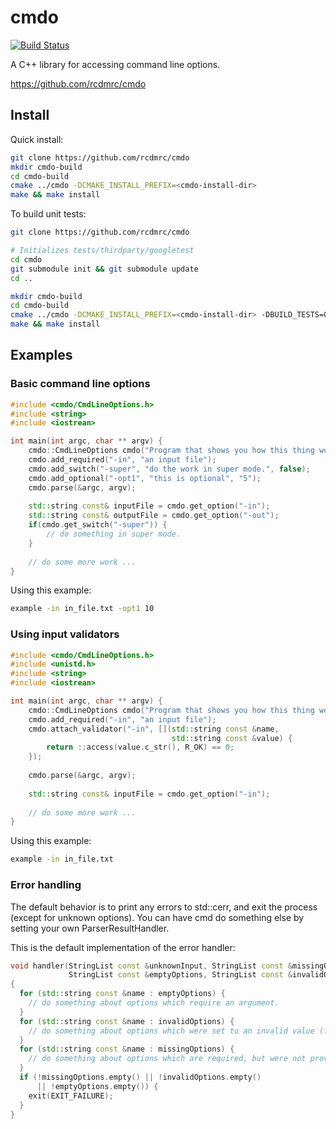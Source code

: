 # cmdo

[![Build Status](https://travis-ci.org/rcdmrc/cmdo.svg?branch=master)](https://travis-ci.org/rcdmrc/cmdo)

A C++ library for accessing command line options.

https://github.com/rcdmrc/cmdo

## Install

Quick install:

```bash
git clone https://github.com/rcdmrc/cmdo
mkdir cmdo-build
cd cmdo-build
cmake ../cmdo -DCMAKE_INSTALL_PREFIX=<cmdo-install-dir>
make && make install
```

To build unit tests:

```bash
git clone https://github.com/rcdmrc/cmdo

# Initializes tests/thirdparty/googletest
cd cmdo
git submodule init && git submodule update
cd ..

mkdir cmdo-build
cd cmdo-build
cmake ../cmdo -DCMAKE_INSTALL_PREFIX=<cmdo-install-dir> -DBUILD_TESTS=ON
make && make install
```

## Examples

### Basic command line options

```c++
#include <cmdo/CmdLineOptions.h>
#include <string>
#include <iostrean>

int main(int argc, char ** argv) {
    cmdo::CmdLineOptions cmdo("Program that shows you how this thing works.");
    cmdo.add_required("-in", "an input file");
    cmdo.add_switch("-super", "do the work in super mode.", false);
    cmdo.add_optional("-opt1", "this is optional", "5");
    cmdo.parse(&argc, argv);
    
    std::string const& inputFile = cmdo.get_option("-in");    
    std::string const& outputFile = cmdo.get_option("-out");
    if(cmdo.get_switch("-super")) {
        // do something in super mode.
    }
    
    // do some more work ...
}
```
Using this example:

```bash
example -in in_file.txt -opt1 10
```

### Using input validators

```c++
#include <cmdo/CmdLineOptions.h>
#include <unistd.h>
#include <string>
#include <iostrean>

int main(int argc, char ** argv) {
    cmdo::CmdLineOptions cmdo("Program that shows you how this thing works.");
    cmdo.add_required("-in", "an input file");
    cmdo.attach_validator("-in", [](std::string const &name,
                                    std::string const &value) {
        return ::access(value.c_str(), R_OK) == 0;
    });
    
    cmdo.parse(&argc, argv);
    
    std::string const& inputFile = cmdo.get_option("-in");   
    
    // do some more work ...
}
```
Using this example:

```bash
example -in in_file.txt
```

### Error handling

The default behavior is to print any errors to std::cerr, and exit the process (except for unknown options). You can have cmd do something else by setting your own ParserResultHandler.

This is the default implementation of the error handler:
```c++
void handler(StringList const &unknownInput, StringList const &missingOptions,
             StringList const &emptyOptions, StringList const &invalidOptions)
{
  for (std::string const &name : emptyOptions) {
    // do something about options which require an argument.
  }
  for (std::string const &name : invalidOptions) {
    // do something about options which were set to an invalid value (failed one or more validators).
  }
  for (std::string const &name : missingOptions) {
    // do something about options which are required, but were not provided.
  }
  if (!missingOptions.empty() || !invalidOptions.empty() 
      || !emptyOptions.empty()) {
    exit(EXIT_FAILURE);
  }
}
```
